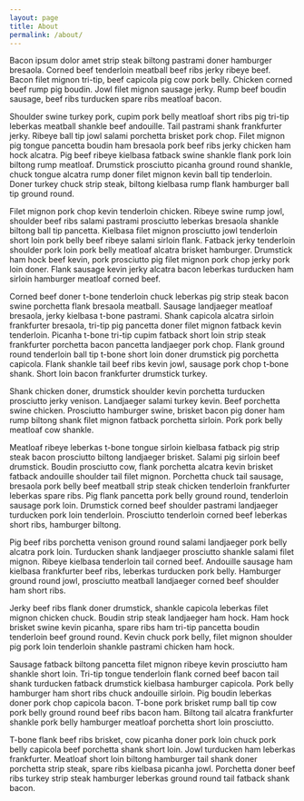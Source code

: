 ```yaml
---
layout: page
title: About
permalink: /about/
---
```


Bacon ipsum dolor amet strip steak biltong pastrami doner hamburger bresaola. Corned beef tenderloin meatball beef ribs jerky ribeye beef. Bacon filet mignon tri-tip, beef capicola pig cow pork belly. Chicken corned beef rump pig boudin. Jowl filet mignon sausage jerky. Rump beef boudin sausage, beef ribs turducken spare ribs meatloaf bacon.

Shoulder swine turkey pork, cupim pork belly meatloaf short ribs pig tri-tip leberkas meatball shankle beef andouille. Tail pastrami shank frankfurter jerky. Ribeye ball tip jowl salami porchetta brisket pork chop. Filet mignon pig tongue pancetta boudin ham bresaola pork beef ribs jerky chicken ham hock alcatra. Pig beef ribeye kielbasa fatback swine shankle flank pork loin biltong rump meatloaf. Drumstick prosciutto picanha ground round shankle, chuck tongue alcatra rump doner filet mignon kevin ball tip tenderloin. Doner turkey chuck strip steak, biltong kielbasa rump flank hamburger ball tip ground round.

Filet mignon pork chop kevin tenderloin chicken. Ribeye swine rump jowl, shoulder beef ribs salami pastrami prosciutto leberkas bresaola shankle biltong ball tip pancetta. Kielbasa filet mignon prosciutto jowl tenderloin short loin pork belly beef ribeye salami sirloin flank. Fatback jerky tenderloin shoulder pork loin pork belly meatloaf alcatra brisket hamburger. Drumstick ham hock beef kevin, pork prosciutto pig filet mignon pork chop jerky pork loin doner. Flank sausage kevin jerky alcatra bacon leberkas turducken ham sirloin hamburger meatloaf corned beef.

Corned beef doner t-bone tenderloin chuck leberkas pig strip steak bacon swine porchetta flank bresaola meatball. Sausage landjaeger meatloaf bresaola, jerky kielbasa t-bone pastrami. Shank capicola alcatra sirloin frankfurter bresaola, tri-tip pig pancetta doner filet mignon fatback kevin tenderloin. Picanha t-bone tri-tip cupim fatback short loin strip steak frankfurter porchetta bacon pancetta landjaeger pork chop. Flank ground round tenderloin ball tip t-bone short loin doner drumstick pig porchetta capicola. Flank shankle tail beef ribs kevin jowl, sausage pork chop t-bone shank. Short loin bacon frankfurter drumstick turkey.

Shank chicken doner, drumstick shoulder kevin porchetta turducken prosciutto jerky venison. Landjaeger salami turkey kevin. Beef porchetta swine chicken. Prosciutto hamburger swine, brisket bacon pig doner ham rump biltong shank filet mignon fatback porchetta sirloin. Pork pork belly meatloaf cow shankle.

Meatloaf ribeye leberkas t-bone tongue sirloin kielbasa fatback pig strip steak bacon prosciutto biltong landjaeger brisket. Salami pig sirloin beef drumstick. Boudin prosciutto cow, flank porchetta alcatra kevin brisket fatback andouille shoulder tail filet mignon. Porchetta chuck tail sausage, bresaola pork belly beef meatball strip steak chicken tenderloin frankfurter leberkas spare ribs. Pig flank pancetta pork belly ground round, tenderloin sausage pork loin. Drumstick corned beef shoulder pastrami landjaeger turducken pork loin tenderloin. Prosciutto tenderloin corned beef leberkas short ribs, hamburger biltong.

Pig beef ribs porchetta venison ground round salami landjaeger pork belly alcatra pork loin. Turducken shank landjaeger prosciutto shankle salami filet mignon. Ribeye kielbasa tenderloin tail corned beef. Andouille sausage ham kielbasa frankfurter beef ribs, leberkas turducken pork belly. Hamburger ground round jowl, prosciutto meatball landjaeger corned beef shoulder ham short ribs.

Jerky beef ribs flank doner drumstick, shankle capicola leberkas filet mignon chicken chuck. Boudin strip steak landjaeger ham hock. Ham hock brisket swine kevin picanha, spare ribs ham tri-tip pancetta boudin tenderloin beef ground round. Kevin chuck pork belly, filet mignon shoulder pig pork loin tenderloin shankle pastrami chicken ham hock.

Sausage fatback biltong pancetta filet mignon ribeye kevin prosciutto ham shankle short loin. Tri-tip tongue tenderloin flank corned beef bacon tail shank turducken fatback drumstick kielbasa hamburger capicola. Pork belly hamburger ham short ribs chuck andouille sirloin. Pig boudin leberkas doner pork chop capicola bacon. T-bone pork brisket rump ball tip cow pork belly ground round beef ribs bacon ham. Biltong tail alcatra frankfurter shankle pork belly hamburger meatloaf porchetta short loin prosciutto.

T-bone flank beef ribs brisket, cow picanha doner pork loin chuck pork belly capicola beef porchetta shank short loin. Jowl turducken ham leberkas frankfurter. Meatloaf short loin biltong hamburger tail shank doner porchetta strip steak, spare ribs kielbasa picanha jowl. Porchetta doner beef ribs turkey strip steak hamburger leberkas ground round tail fatback shank bacon.
